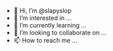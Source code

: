 - 👋 Hi, I’m @slapyslop
- 👀 I’m interested in ...
- 🌱 I’m currently learning ...
- 💞️ I’m looking to collaborate on ...
- 📫 How to reach me ...

<!---
slapyslop/slapyslop is a ✨ special ✨ repository because its `README.md` (this file) appears on your GitHub profile.
You can click the Preview link to take a look at your changes.
--->
